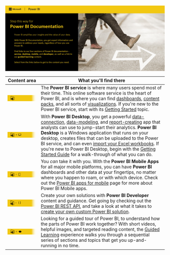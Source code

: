 ﻿<properties
   pageTitle="Power BI Documentation"
   description="Power BI Documentation"
   services="powerbi"
   documentationCenter=""
   authors="davidiseminger"
   manager="mblythe"
   editor=""
   tags=""
   qualityFocus="no"
   qualityDate=""/>

<tags
   ms.service="powerbi"
   ms.devlang="NA"
   ms.topic="article"
   ms.tgt_pltfrm="NA"
   ms.workload="powerbi"
   ms.date="04/21/2016"
   ms.author="davidi"/>


![](media/powerbi-landing-page/pbi-landing_01.jpg)

   | Content area | What you'll find there |
   |--------|------|
   |[![](media/powerbi-landing-page/pbi-landing_02.jpg)](powerbi-service-get-started.md)| The **Power BI service** is where many users spend most of their time. This online software service is the heart of Power BI, and is where you can find [dashboards](powerbi-service-dashboards.md), [content packs](powerbi-content-packs-services.md), and all sorts of [visualizations](powerbi-service-visualizations-for-reports.md). If you're new to the Power BI service, start with its [Getting Started](powerbi-service-get-started.md) topic. |
   |[![](media/powerbi-landing-page/pbi-landing_03.jpg)](powerbi-desktop-getting-started.md)| With **Power BI Desktop**, you get a powerful [data-connection](powerbi-desktop-connect-to-data.md), [data-modeling](powerbi-desktop-shape-and-combine-data.md), and [report-creating](powerbi-desktop-report-view.md) app that analysts can use to jump-start their analytics. **Power BI Desktop** is a Windows application that runs on your desktop, creates files that can be uploaded to the Power BI service, and can even [import your Excel workbooks](powerbi-desktop-import-excel-workbooks.md). If you're new to Power BI Desktop, begin with the [Getting Started Guide](powerbi-desktop-getting-started.md) for a walk-through of what you can do.|
   |[![](media/powerbi-landing-page/pbi-landing_04.jpg)](powerbi-power-bi-apps-for-mobile-devices.md)| You *can* take it with you. With the **Power BI Mobile Apps** for all major mobile platforms, you can have **Power BI** dashboards and other data at your fingertips, no matter where you happen to roam, or with which device. Check out the [Power BI apps for mobile](powerbi-power-bi-apps-for-mobile-devices.md) page for more about Power BI Mobile apps.  |
   |[![](media/powerbi-landing-page/pbi-landing_05.jpg)](powerbi-developer-overview-of-power-bi-rest-api.md)| Create your own solutions with **Power BI Developer** content and guidance. Get going by checking out the [Power BI REST API](powerbi-developer-overview-of-power-bi-rest-api.md), and take a look at what it takes to [create your own custom Power BI solution](powerbi-developer-what-you-need-to-create-an-app.md).|    
   |[![](media/powerbi-landing-page/pbi-landing_06.jpg)](https://powerbi.microsoft.com/guided-learning/)| Looking for a guided tour of Power BI, to understand how the parts of Power BI work together? With short videos, helpful images, and targeted reading content, the [Guided Learning](https://powerbi.microsoft.com/en-us/guided-learning/) experience walks you through a sequential series of sections and topics that get you up-and-running in no time.|
